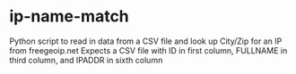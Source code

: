 # ip-name-match

Python script to read in data from a CSV file and look up City/Zip for an IP from freegeoip.net
Expects a CSV file with ID in first column, FULLNAME in third column, and IPADDR in sixth column
